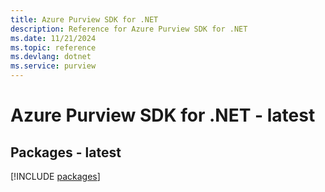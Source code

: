 ```yaml
---
title: Azure Purview SDK for .NET
description: Reference for Azure Purview SDK for .NET
ms.date: 11/21/2024
ms.topic: reference
ms.devlang: dotnet
ms.service: purview
---
```

# Azure Purview SDK for .NET - latest
## Packages - latest
[!INCLUDE [packages](purview-index.md)]